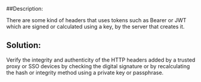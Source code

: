 ##Description:

There are some kind of headers that uses tokens such as Bearer or JWT which are signed or calculated using a key, by the server that creates it.

## Solution:

Verify the integrity and authenticity of the HTTP headers added by a trusted proxy or SSO devices by checking the digital signature or by recalculating the hash or integrity method using a private key or passphrase.
